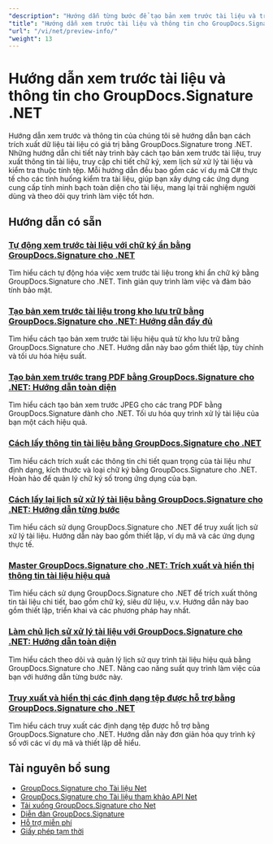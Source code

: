 ```yaml
---
"description": "Hướng dẫn từng bước để tạo bản xem trước tài liệu và truy xuất thông tin tài liệu và chữ ký bằng GroupDocs.Signature cho .NET."
"title": "Hướng dẫn xem trước tài liệu và thông tin cho GroupDocs.Signature .NET"
"url": "/vi/net/preview-info/"
"weight": 13
---
```


# Hướng dẫn xem trước tài liệu và thông tin cho GroupDocs.Signature .NET

Hướng dẫn xem trước và thông tin của chúng tôi sẽ hướng dẫn bạn cách trích xuất dữ liệu tài liệu có giá trị bằng GroupDocs.Signature trong .NET. Những hướng dẫn chi tiết này trình bày cách tạo bản xem trước tài liệu, truy xuất thông tin tài liệu, truy cập chi tiết chữ ký, xem lịch sử xử lý tài liệu và kiểm tra thuộc tính tệp. Mỗi hướng dẫn đều bao gồm các ví dụ mã C# thực tế cho các tình huống kiểm tra tài liệu, giúp bạn xây dựng các ứng dụng cung cấp tính minh bạch toàn diện cho tài liệu, mang lại trải nghiệm người dùng và theo dõi quy trình làm việc tốt hơn.

## Hướng dẫn có sẵn

### [Tự động xem trước tài liệu với chữ ký ẩn bằng GroupDocs.Signature cho .NET](./automate-document-previews-hidden-signatures-groupdocs-signature/)
Tìm hiểu cách tự động hóa việc xem trước tài liệu trong khi ẩn chữ ký bằng GroupDocs.Signature cho .NET. Tinh giản quy trình làm việc và đảm bảo tính bảo mật.

### [Tạo bản xem trước tài liệu trong kho lưu trữ bằng GroupDocs.Signature cho .NET: Hướng dẫn đầy đủ](./generate-document-previews-groupdocs-signature-net/)
Tìm hiểu cách tạo bản xem trước tài liệu hiệu quả từ kho lưu trữ bằng GroupDocs.Signature cho .NET. Hướng dẫn này bao gồm thiết lập, tùy chỉnh và tối ưu hóa hiệu suất.

### [Tạo bản xem trước trang PDF bằng GroupDocs.Signature cho .NET: Hướng dẫn toàn diện](./generate-pdf-page-previews-groupdocs-signature-net/)
Tìm hiểu cách tạo bản xem trước JPEG cho các trang PDF bằng GroupDocs.Signature dành cho .NET. Tối ưu hóa quy trình xử lý tài liệu của bạn một cách hiệu quả.

### [Cách lấy thông tin tài liệu bằng GroupDocs.Signature cho .NET](./retrieve-document-info-groupdocs-signature-net/)
Tìm hiểu cách trích xuất các thông tin chi tiết quan trọng của tài liệu như định dạng, kích thước và loại chữ ký bằng GroupDocs.Signature cho .NET. Hoàn hảo để quản lý chữ ký số trong ứng dụng của bạn.

### [Cách lấy lại lịch sử xử lý tài liệu bằng GroupDocs.Signature cho .NET: Hướng dẫn từng bước](./groupdocs-signature-net-document-process-history/)
Tìm hiểu cách sử dụng GroupDocs.Signature cho .NET để truy xuất lịch sử xử lý tài liệu. Hướng dẫn này bao gồm thiết lập, ví dụ mã và các ứng dụng thực tế.

### [Master GroupDocs.Signature cho .NET: Trích xuất và hiển thị thông tin tài liệu hiệu quả](./groupdocs-signature-net-document-info-extraction/)
Tìm hiểu cách sử dụng GroupDocs.Signature cho .NET để trích xuất thông tin tài liệu chi tiết, bao gồm chữ ký, siêu dữ liệu, v.v. Hướng dẫn này bao gồm thiết lập, triển khai và các phương pháp hay nhất.

### [Làm chủ lịch sử xử lý tài liệu với GroupDocs.Signature cho .NET: Hướng dẫn toàn diện](./groupdocs-signature-dotnet-document-history/)
Tìm hiểu cách theo dõi và quản lý lịch sử quy trình tài liệu hiệu quả bằng GroupDocs.Signature cho .NET. Nâng cao năng suất quy trình làm việc của bạn với hướng dẫn từng bước này.

### [Truy xuất và hiển thị các định dạng tệp được hỗ trợ bằng GroupDocs.Signature cho .NET](./retrieve-supported-file-formats-groupdocs-signature-net/)
Tìm hiểu cách truy xuất các định dạng tệp được hỗ trợ bằng GroupDocs.Signature cho .NET. Hướng dẫn này đơn giản hóa quy trình ký số với các ví dụ mã và thiết lập dễ hiểu.

## Tài nguyên bổ sung

- [GroupDocs.Signature cho Tài liệu Net](https://docs.groupdocs.com/signature/net/)
- [GroupDocs.Signature cho Tài liệu tham khảo API Net](https://reference.groupdocs.com/signature/net/)
- [Tải xuống GroupDocs.Signature cho Net](https://releases.groupdocs.com/signature/net/)
- [Diễn đàn GroupDocs.Signature](https://forum.groupdocs.com/c/signature)
- [Hỗ trợ miễn phí](https://forum.groupdocs.com/)
- [Giấy phép tạm thời](https://purchase.groupdocs.com/temporary-license/)